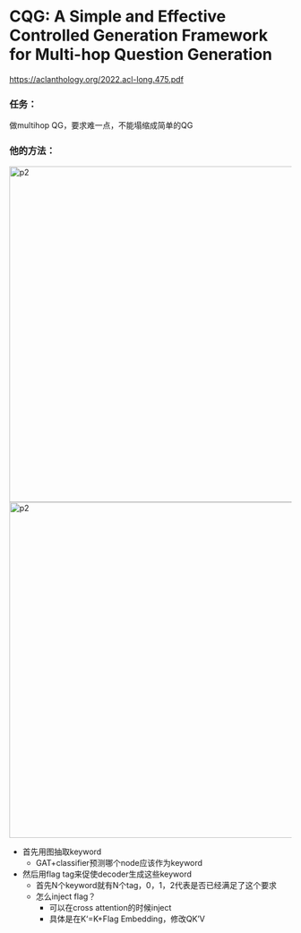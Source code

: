 # CQG: A Simple and Effective Controlled Generation Framework for Multi-hop Question Generation

https://aclanthology.org/2022.acl-long.475.pdf

### 任务：

做multihop QG，要求难一点，不能塌缩成简单的QG

### 他的方法：

<img src="https://p.ipic.vip/wkyw52.png" alt="p2" width="600"/>

<img src="https://p.ipic.vip/jj32ba.png" alt="p2" width="600"/>

* 首先用图抽取keyword
  * GAT+classifier预测哪个node应该作为keyword
* 然后用flag tag来促使decoder生成这些keyword
  * 首先N个keyword就有N个tag，0，1，2代表是否已经满足了这个要求
  * 怎么inject flag？
    * 可以在cross attention的时候inject
    * 具体是在K‘=K+Flag Embedding，修改QK’V
